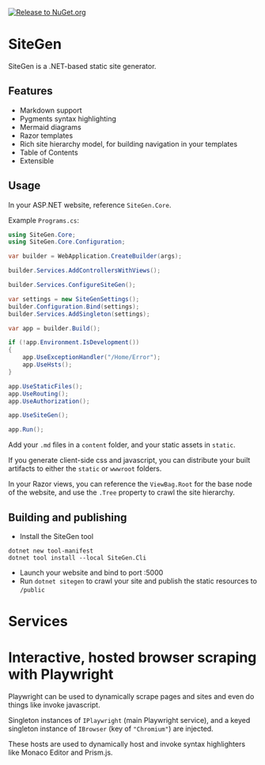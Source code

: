 [![Release to NuGet.org](https://github.com/RoboKiwi/SiteGen/actions/workflows/release-to-nuget.yml/badge.svg)](https://github.com/RoboKiwi/SiteGen/actions/workflows/release-to-nuget.yml)

# SiteGen

SiteGen is a .NET-based static site generator.

## Features

- Markdown support
- Pygments syntax highlighting
- Mermaid diagrams
- Razor templates
- Rich site hierarchy model, for building navigation in your templates
- Table of Contents
- Extensible

## Usage

In your ASP.NET website, reference `SiteGen.Core`.

Example `Programs.cs`:

```csharp
using SiteGen.Core;
using SiteGen.Core.Configuration;

var builder = WebApplication.CreateBuilder(args);

builder.Services.AddControllersWithViews();

builder.Services.ConfigureSiteGen();

var settings = new SiteGenSettings();
builder.Configuration.Bind(settings);
builder.Services.AddSingleton(settings);

var app = builder.Build();

if (!app.Environment.IsDevelopment())
{
    app.UseExceptionHandler("/Home/Error");
    app.UseHsts();
}

app.UseStaticFiles();
app.UseRouting();
app.UseAuthorization();

app.UseSiteGen();

app.Run();
```

Add your `.md` files in a `content` folder, and your static assets in `static`.

If you generate client-side css and javascript, you can distribute your built artifacts to either the `static` or `wwwroot` folders.

In your Razor views, you can reference the `ViewBag.Root` for the base node of the website, and use the `.Tree` property to crawl the site hierarchy.

## Building and publishing

- Install the SiteGen tool

```dotnetcli
dotnet new tool-manifest
dotnet tool install --local SiteGen.Cli
```

- Launch your website and bind to port :5000
- Run `dotnet sitegen` to crawl your site and publish the static resources to `/public`

# Services

# Interactive, hosted browser scraping with Playwright

Playwright can be used to dynamically scrape pages and sites and even do things like invoke javascript.

Singleton instances of `IPlaywright` (main Playwright service), and a keyed singleton instance of `IBrowser` (key of `"Chromium"`) are injected.

These hosts are used to dynamically host and invoke syntax highlighters like Monaco Editor and Prism.js.
